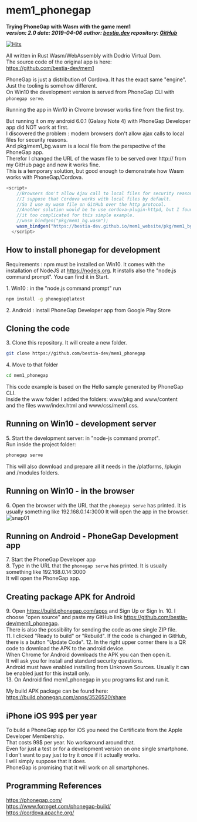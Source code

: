 # mem1_phonegap

**Trying PhoneGap with Wasm with the game mem1**  
***version: 2.0  date: 2019-04-06 author: [bestia.dev](https://bestia.dev) repository: [GitHub](https://github.com/bestia-dev/mem1_phonegap)***  

[![Hits](https://hits.seeyoufarm.com/api/count/incr/badge.svg?url=https%3A%2F%2Fgithub.com%2Fbestia-dev%2Fmem1_phonegap&count_bg=%2379C83D&title_bg=%23555555&icon=&icon_color=%23E7E7E7&title=hits&edge_flat=false)](https://hits.seeyoufarm.com)

All written in Rust Wasm/WebAssembly with Dodrio Virtual Dom.  
The source code of the original app is here:  
<https://github.com/bestia-dev/mem1>  
  
PhoneGap is just a distribution of Cordova. It has the exact same "engine". Just the tooling is somehow different.  
On Win10 the development version is served from PhoneGap CLI with `phonegap serve`.  
  
Running the app in Win10 in Chrome browser works fine from the first try.  
  
But running it on my android 6.0.1 (Galaxy Note 4) with PhoneGap Developer app did NOT work at first.  
I discovered the problem : modern browsers don't allow ajax calls to local files for security reasons.  
And pkg/mem1_bg.wasm is a local file from the perspective of the PhoneGap app.  
Therefor I changed the URL of the wasm file to be served over http:// from my GitHub page and now it works fine.  
This is a temporary solution, but good enough to demonstrate how Wasm works with PhoneGap/Cordova.

```javascript
<script>
    //Browsers don't allow Ajax call to local files for security reasons. 
    //I suppose that Cordova works with local files by default.
    //So I use my wasm file on GitHub over the http protocol.
    //Another solution would be to use cordova-plugin-httpd, but I found 
    //it too complicated for this simple example.
    //wasm_bindgen("pkg/mem1_bg.wasm");
    wasm_bindgen("https://bestia-dev.github.io/mem1_website/pkg/mem1_bg.wasm");
  </script>
```
  
## How to install phonegap for development

Requirements : npm must be installed on Win10. It comes with the installation of NodeJS at <https://nodejs.org>.
It installs also the "node.js command prompt". You can find it in Start.  

1\. Win10 : in the "node.js command prompt" run

```bash
npm install -g phonegap@latest
```

2\. Android : install PhoneGap Developer app from Google Play Store

## Cloning the code

3\. Clone this repository. It will create a new folder.

```bash
git clone https://github.com/bestia-dev/mem1_phonegap
```

4\. Move to that folder

```bash
cd mem1_phonegap
```

This code example is based on the Hello sample generated by PhoneGap CLI.  
Inside the www folder I added the folders: www/pkg and www/content  
and the files www/index.html and www/css/mem1.css.  

## Running on Win10 - development server

5\. Start the development server: in "node-js command prompt".  
Run inside the project folder:

```bash
phonegap serve
```

This will also download and prepare all it needs in the /platforms, /plugin and /modules folders.

## Running on Win10 - in the browser

6\. Open the browser with the URL that the `phonegap serve` has printed. It is usually something like 192.168.0.14:3000
It will open the app in the browser.  
![snap01](https://user-images.githubusercontent.com/31509965/55587238-181e8200-5755-11e9-88eb-f8fb62be581e.png)

## Running on Android - PhoneGap Development app

7\. Start the PhoneGap Developer app  
8\. Type in the URL that the `phonegap serve` has printed. It is usually something like 192.168.0.14:3000  
It will open the PhoneGap app.  

## Creating package APK for Android

9\. Open <https://build.phonegap.com/apps> and Sign Up or Sign In.
10\. I choose "open source" and paste my GitHub link <https://github.com/bestia-dev/mem1_phonegap>.  
There is also the possibility for sending the code as one single ZIP file.  
11\. I clicked "Ready to build" or "Rebuild". If the code is changed in GitHub, there is a button "Update Code".
12\. In the right upper corner there is a QR code to download the APK to the android device.  
When Chrome for Android downloads the APK you can then open it.  
It will ask you for install and standard security questions.  
Android must have enabled installing from Unknown Sources. Usually it can be enabled just for this install only.  
13\. On Android find mem1_phonegap in you programs list and run it.  
  
My build APK package can be found here:  
<https://build.phonegap.com/apps/3526520/share>  

## iPhone iOS 99$ per year

To build a PhoneGap app for iOS you need the Certificate from the Apple Developer Membership.  
That costs 99$ per year. No workaround around that.  
Even for just a test or for a development version on one single smartphone.  
I don't want to pay just to try it once if it actually works.  
I will simply suppose that it does.  
PhoneGap is promising that it will work on all smartphones.

## Programming References

<https://phonegap.com/>  
<https://www.formget.com/phonegap-build/>  
<https://cordova.apache.org/>
